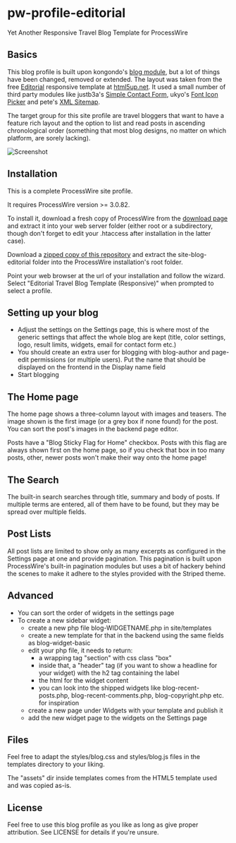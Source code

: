 # pw-profile-editorial
Yet Another Responsive Travel Blog Template for ProcessWire

## Basics
This blog profile is built upon kongondo's [blog module](https://modules.processwire.com/modules/process-blog/), but a lot of things have been changed, removed or extended. The layout was taken from the free [Editorial](https://html5up.net/editorial) responsive template at [html5up.net](https://html5up.net/). It used a small number of third party modules like justb3a's [Simple Contact Form](https://modules.processwire.com/modules/simple-contact-form/), ukyo's [Font Icon Picker](https://modules.processwire.com/modules/fieldtype-font-icon-picker/) and pete's [XML Sitemap](https://modules.processwire.com/modules/markup-sitemap-xml/).

The target group for this site profile are travel bloggers that want to have a feature rich layout and the option to list and read posts in ascending chronological order (something that most blog designs, no matter on which platform, are sorely lacking).

![Screenshot](https://bitpoet.github.io/img/editorial-home.jpg)

## Installation

This is a complete ProcessWire site profile.

It requires ProcessWire version >= 3.0.82.

To install it, download a fresh copy of ProcessWire from the [download page](https://processwire.com/download/) and extract it into your web server folder (either root or a subdirectory, though don't forget to edit your .htaccess after installation in the latter case).

Download a [zipped copy of this repository](https://github.com/BitPoet/pw-profile-editorial/archive/master.zip) and extract the site-blog-editorial folder into the ProcessWire installation's root folder.

Point your web browser at the url of your installation and follow the wizard. Select "Editorial Travel Blog Template (Responsive)" when prompted to select a profile.

## Setting up your blog

- Adjust the settings on the Settings page, this is where most of the generic settings that affect the whole blog are kept (title, color settings, logo, result limits, widgets, email for contact form etc.)
- You should create an extra user for blogging with blog-author and page-edit permissions (or multiple users). Put the name that should be displayed on the frontend in the Display name field
- Start blogging

## The Home page

The home page shows a three-column layout with images and teasers. The image shown is the first image (or a grey box if none found) for the post. You can sort the post's images in the backend page editor.

Posts have a "Blog Sticky Flag for Home" checkbox. Posts with this flag are always shown first on the home page, so if you check that box in too many posts, other, newer posts won't make their way onto the home page!

## The Search

The built-in search searches through title, summary and body of posts. If multiple terms are entered, all of them have to be found, but they may be spread over multiple fields.

## Post Lists

All post lists are limited to show only as many excerpts as configured in the Settings page at one and provide pagination. This pagination is built upon ProcessWire's built-in pagination modules but uses a bit of hackery behind the scenes to make it adhere to the styles provided with the Striped theme.

## Advanced

- You can sort the order of widgets in the settings page
- To create a new sidebar widget:
  * create a new php file blog-WIDGETNAME.php in site/templates
  * create a new template for that in the backend using the same fields as blog-widget-basic
  * edit your php file, it needs to return:
    - a wrapping tag "section" with css class "box"
    - inside that, a "header" tag (if you want to show a headline for your widget) with the h2 tag containing the label
    - the html for the widget content
    - you can look into the shipped widgets like blog-recent-posts.php, blog-recent-comments.php, blog-copyright.php etc. for inspiration
  * create a new page under Widgets with your template and publish it
  * add the new widget page to the widgets on the Settings page

## Files

Feel free to adapt the styles/blog.css and styles/blog.js files in the templates directory to your liking.

The "assets" dir inside templates comes from the HTML5 template used and was copied as-is.

## License

Feel free to use this blog profile as you like as long as give proper attribution. See LICENSE for details if you're unsure.
